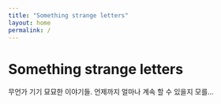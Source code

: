 ```yaml
---
title: "Something strange letters"
layout: home
permalink: /
---
```


# Something strange letters

무언가 기기 묘묘한 이야기들. 언제까지 얼마나 계속 할 수 있을지 모를...
